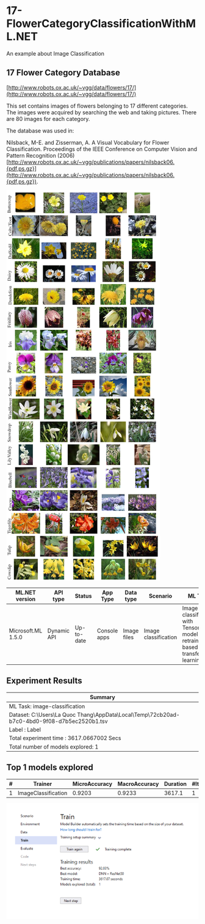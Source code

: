 # 17-FlowerCategoryClassificationWithML.NET
An example about Image Classification

## 17 Flower Category Database

[http://www.robots.ox.ac.uk/~vgg/data/flowers/17/](http://www.robots.ox.ac.uk/~vgg/data/flowers/17/)

This set contains images of flowers belonging to 17 different categories. 
The images were acquired by searching the web and taking pictures. There are
80 images for each category. 

The database was used in:

Nilsback, M-E. and Zisserman, A.  A Visual Vocabulary for Flower Classification.
Proceedings of the IEEE Conference on Computer Vision and Pattern Recognition (2006) 
[http://www.robots.ox.ac.uk/~vgg/publications/papers/nilsback06.{pdf,ps.gz}](http://www.robots.ox.ac.uk/~vgg/publications/papers/nilsback06.{pdf,ps.gz}).

![17 Categories](img/categories.jpg)

| ML.NET version | API type          | Status                        | App Type    | Data type | Scenario            | ML Task                   | Algorithms                  |
|----------------|-------------------|-------------------------------|-------------|-----------|---------------------|---------------------------|-----------------------------|
| Microsoft.ML 1.5.0 | Dynamic API | Up-to-date | Console apps | Image files | Image classification | Image classification with TensorFlow model retrain based on transfer learning  | DNN architectures: ResNet, InceptionV3, MobileNet, etc.  |

## Experiment Results

|                                                     Summary                                                    |
|----------------------------------------------------------------------------------------------------------------|
|ML Task: image-classification                                                                                   |
|Dataset: C:\Users\La Quoc Thang\AppData\Local\Temp\72cb20ad-b7c0-4bd0-9f08-d7b5ec2520b1.tsv                     |
|Label : Label                                                                                                   |
|Total experiment time : 3617.0667002 Secs                                                                       |
|Total number of models explored: 1                                                                              |

## Top 1 models explored

| # | Trainer | MicroAccuracy | MacroAccuracy | Duration | #Iteration |
| --- | --- | --- | --- | --- | --- |
|1 | ImageClassification | 0.9203 | 0.9233 | 3617.1 | 1 |

![](img/Capture-1.png)

